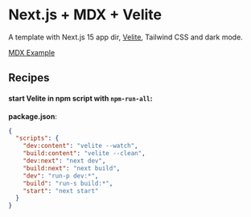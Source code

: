 # Next.js + MDX + Velite

A template with Next.js 15 app dir, [Velite](https://github.com/zce/velite), Tailwind CSS and dark mode.

[MDX Example](content/pages/contact/index.mdx)

## Recipes

#### start Velite in npm script with `npm-run-all`:

**package.json**:

```json
{
  "scripts": {
    "dev:content": "velite --watch",
    "build:content": "velite --clean",
    "dev:next": "next dev",
    "build:next": "next build",
    "dev": "run-p dev:*",
    "build": "run-s build:*",
    "start": "next start"
  }
}
```
